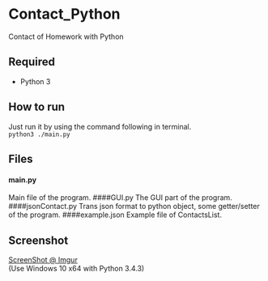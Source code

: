 # Contact_Python
Contact of Homework with Python

## Required
- Python 3

## How to run
Just run it by using the command following in terminal.  
``python3 ./main.py``

## Files
#### main.py
Main file of the program.
####GUI.py
The GUI part of the program.
####jsonContact.py
Trans json format to python object, some getter/setter of the program.
####example.json
Example file of ContactsList.

## Screenshot
[ScreenShot @ Imgur](http://imgur.com/a/Bme0z)  
(Use Windows 10 x64 with Python 3.4.3)
